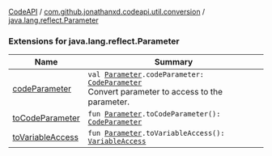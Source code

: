 [CodeAPI](../../index.md) / [com.github.jonathanxd.codeapi.util.conversion](../index.md) / [java.lang.reflect.Parameter](.)

### Extensions for java.lang.reflect.Parameter

| Name | Summary |
|---|---|
| [codeParameter](code-parameter.md) | `val `[`Parameter`](http://docs.oracle.com/javase/6/docs/api/java/lang/reflect/Parameter.html)`.codeParameter: `[`CodeParameter`](../../com.github.jonathanxd.codeapi.base/-code-parameter/index.md)<br>Convert parameter to access to the parameter. |
| [toCodeParameter](to-code-parameter.md) | `fun `[`Parameter`](http://docs.oracle.com/javase/6/docs/api/java/lang/reflect/Parameter.html)`.toCodeParameter(): `[`CodeParameter`](../../com.github.jonathanxd.codeapi.base/-code-parameter/index.md) |
| [toVariableAccess](to-variable-access.md) | `fun `[`Parameter`](http://docs.oracle.com/javase/6/docs/api/java/lang/reflect/Parameter.html)`.toVariableAccess(): `[`VariableAccess`](../../com.github.jonathanxd.codeapi.base/-variable-access/index.md) |
